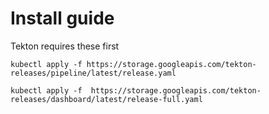 # Install guide

Tekton requires these first

```kubectl apply -f https://storage.googleapis.com/tekton-releases/pipeline/latest/release.yaml```

```kubectl apply -f  https://storage.googleapis.com/tekton-releases/dashboard/latest/release-full.yaml```
